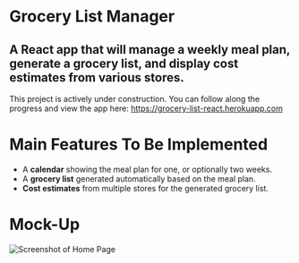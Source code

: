 # Grocery List Manager
## A React app that will manage a weekly meal plan, generate a grocery list, and display cost estimates from various stores.
This project is actively under construction. You can follow along the progress and view the app here: https://grocery-list-react.herokuapp.com


# Main Features To Be Implemented
- A **calendar** showing the meal plan for one, or optionally two weeks.
- A **grocery list** generated automatically based on the meal plan.
- **Cost estimates** from multiple stores for the generated grocery list.

# Mock-Up
![Screenshot of Home Page](https://github.com/fateeq/groceryList-vanillaJS/blob/master/mockups/homepage.jpg?raw=true "Title")
